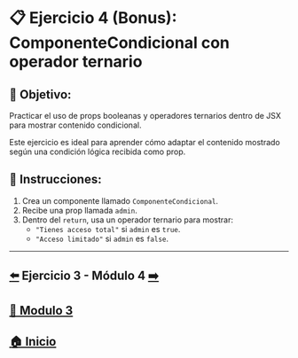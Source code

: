 # 📋 Ejercicio 4 (Bonus): ComponenteCondicional con operador ternario

## 🎯 Objetivo:
Practicar el uso de props booleanas y operadores ternarios dentro de JSX para mostrar contenido condicional.

Este ejercicio es ideal para aprender cómo adaptar el contenido mostrado según una condición lógica recibida como prop.

## 📝 Instrucciones:
1. Crea un componente llamado `ComponenteCondicional`.
2. Recibe una prop llamada `admin`.
3. Dentro del `return`, usa un operador ternario para mostrar:
   - `"Tienes acceso total"` si `admin` es `true`.
   - `"Acceso limitado"` si `admin` es `false`.

---

##  [⬅️](../Ejercicios/Ejercicio_3.md) Ejercicio 3 - Módulo 4 [➡️](../../Modulo_4:_Componentes_(Funcionales_y_de_Clase)/Modulo_4.md)

## [📄 Modulo 3](../Modulo_3.md) 

## [🏠 Inicio](../../README.md) 
